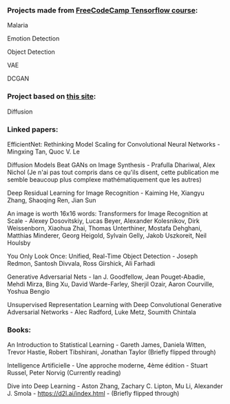 ### Projects made from [FreeCodeCamp Tensorflow course](https://www.youtube.com/watch?v=IA3WxTTPXqQ):

Malaria

Emotion Detection

Object Detection

VAE

DCGAN


### Project based on [this site](https://tree.rocks/make-diffusion-model-from-scratch-easy-way-to-implement-quick-diffusion-model-e60d18fd0f2e):

Diffusion


### Linked papers:

EfficientNet: Rethinking Model Scaling for Convolutional Neural Networks - Mingxing Tan, Quoc V. Le

Diffusion Models Beat GANs on Image Synthesis - Prafulla Dhariwal, Alex Nichol (Je n'ai pas tout compris dans ce qu'ils disent, cette publication me semble beaucoup plus complexe mathématiquement que les autres)

Deep Residual Learning for Image Recognition - Kaiming He, Xiangyu Zhang, Shaoqing Ren, Jian Sun

An image is worth 16x16 words: Transformers for Image Recognition at Scale - Alexey Dosovitskiy, Lucas Beyer, Alexander Kolesnikov, Dirk Weissenborn, Xiaohua Zhai, Thomas Unterthiner, Mostafa Dehghani, Matthias Minderer, Georg Heigold, Sylvain Gelly, Jakob Uszkoreit, Neil Houlsby

You Only Look Once: Unified, Real-Time Object Detection - Joseph Redmon, Santosh Divvala, Ross Girshick, Ali Farhadi

Generative Adversarial Nets - Ian J. Goodfellow, Jean Pouget-Abadie, Mehdi Mirza, Bing Xu, David Warde-Farley, Sherjil Ozair, Aaron Courville, Yoshua Bengio

Unsupervised Representation Learning with Deep Convolutional Generative Adversarial Networks - Alec Radford, Luke Metz, Soumith Chintala


### Books:

An Introduction to Statistical Learning - Gareth James, Daniela Witten, Trevor Hastie, Robert Tibshirani, Jonathan Taylor (Briefly flipped through)

Intelligence Artificielle - Une approche moderne, 4ème édition - Stuart Russel, Peter Norvig (Currently reading)

Dive into Deep Learning - Aston Zhang, Zachary C. Lipton, Mu Li, Alexander J. Smola - https://d2l.ai/index.html - (Briefly flipped through)
